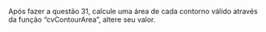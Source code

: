 Após fazer a questão 31, calcule uma área de cada contorno válido através da função “cvContourArea”, altere seu valor.
